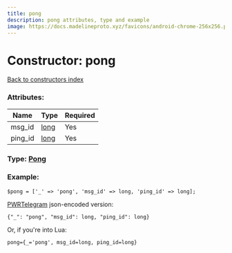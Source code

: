 ```yaml
---
title: pong
description: pong attributes, type and example
image: https://docs.madelineproto.xyz/favicons/android-chrome-256x256.png
---
```

# Constructor: pong  
[Back to constructors index](index.md)



### Attributes:

| Name     |    Type       | Required |
|----------|---------------|----------|
|msg\_id|[long](../types/long.md) | Yes|
|ping\_id|[long](../types/long.md) | Yes|



### Type: [Pong](../types/Pong.md)


### Example:

```
$pong = ['_' => 'pong', 'msg_id' => long, 'ping_id' => long];
```  

[PWRTelegram](https://pwrtelegram.xyz) json-encoded version:

```
{"_": "pong", "msg_id": long, "ping_id": long}
```


Or, if you're into Lua:  


```
pong={_='pong', msg_id=long, ping_id=long}

```


